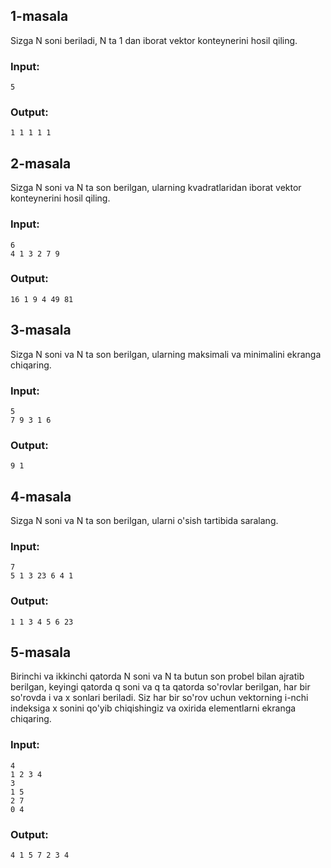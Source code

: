 ## 1-masala
Sizga N soni beriladi, N ta 1 dan iborat vektor konteynerini hosil qiling.
### Input:
```
5
```
### Output:
```
1 1 1 1 1
```

## 2-masala
Sizga N soni va N ta son berilgan, ularning kvadratlaridan iborat vektor konteynerini hosil qiling.

### Input:
```
6
4 1 3 2 7 9
```
### Output:
```
16 1 9 4 49 81
```
## 3-masala
Sizga N soni va N ta son berilgan, ularning maksimali va minimalini ekranga chiqaring.

### Input:
```
5
7 9 3 1 6
```
### Output:
```
9 1
```
## 4-masala
Sizga N soni va N ta son berilgan, ularni o'sish tartibida saralang.

### Input:
```
7
5 1 3 23 6 4 1
```
### Output:
```
1 1 3 4 5 6 23 
```

## 5-masala
Birinchi va ikkinchi qatorda N soni va N ta butun son probel bilan ajratib berilgan, keyingi qatorda q soni va q ta qatorda so'rovlar berilgan, har bir so'rovda i va x sonlari beriladi. Siz har bir so'rov uchun vektorning i-nchi indeksiga x sonini qo'yib chiqishingiz va oxirida elementlarni ekranga chiqaring. 

### Input:
```
4
1 2 3 4
3
1 5
2 7
0 4
```
### Output:
```
4 1 5 7 2 3 4
```
